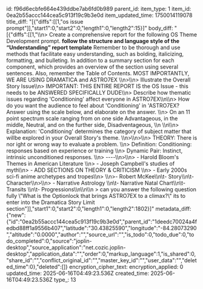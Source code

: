 id: f96d6ecbfe664e439ddbe7ab6fd0b989
parent_id: 
item_type: 1
item_id: 0ea2b55accc144cea5c913f19c9b3e0d
item_updated_time: 1750014119078
title_diff: "[{\"diffs\":[[1,\"os issue prompt\"]],\"start1\":0,\"start2\":0,\"length1\":0,\"length2\":15}]"
body_diff: "[{\"diffs\":[[1,\"\\\n> Create a comprehensive report for the following OS Theme Development prompt. **follow the structure and language style of the “Understanding” report template** Remember to be thorough and use methods that facilitate easy understanding, such as bolding, italicizing, formatting, and bulleting. In addition to a summary section for each component, which provides an overview of the section using several sentences. Also, remember the Table of Contents. MOST IMPORTANTLY, WE ARE USING DRAMATICA and ASTRO7EX \\\n>\\\n> Illustrate the Overall Story Issue\\\n> IMPORTANT: THIS ENTIRE REPORT IS the OS Issue - this needs to be ANSWERED SPECIFICALLY DUDE\\\n> Describe how thematic issues regarding 'Conditioning' affect everyone in ASTRO7EX\\\n\\\n> How do you want the audience to feel about 'Conditioning' in 'ASTRO7EX? Answer using the scale below, and elaborate on the answer. \\\n> On an 11 point spectrum scale ranging from on one side Advantageous, in the middle, Neutral, and on the further side, Disadventageous, \\\n \\\n\\\n> Explanation:  'Conditioning' determines the category of subject matter that willbe explored in your Overall Story's theme. \\\n>\\\n>\\\n> THEORY: There is nor ight or wrong way to evaluate a problem. \\\n> Definition:   Conditioning: responses based on experience or training \\\n> Dynamic Pair:  Instinct, intrinsic unconditioned responses. \\\n> ----\\\n>\\\n> - Harold Bloom's Themes in American Literature \\\n> - Joseph Campbell's studies of myth\\\n> - ADD SECTIONS ON THEORY & CRITICISM \\\n> - Early 2000s sci-fi anime archetypes and tropes\\\n> \\\n>- Robert McKee\\\n\\t- Story\\\n\\t- Character\\\n>\\\n> - Narrative Astrology \\\n\\t- Narrative Natal Chart\\\n\\t- Transits \\\n\\t- Progressions\\\n\\\n\\\n > can you answer the following question fully \\\"What is the Optionlock that brings ASTRO7EX to a climax?\\\" its to enter into the Dramatica Story Limit section\"]],\"start1\":0,\"start2\":0,\"length1\":0,\"length2\":1802}]"
metadata_diff: {"new":{"id":"0ea2b55accc144cea5c913f19c9b3e0d","parent_id":"1deedc70024a4fedbd88ff1a9556b407","latitude":"30.43825590","longitude":"-84.28073290","altitude":"0.0000","author":"","source_url":"","is_todo":0,"todo_due":0,"todo_completed":0,"source":"joplin-desktop","source_application":"net.cozic.joplin-desktop","application_data":"","order":0,"markup_language":1,"is_shared":0,"share_id":"","conflict_original_id":"","master_key_id":"","user_data":"","deleted_time":0},"deleted":[]}
encryption_cipher_text: 
encryption_applied: 0
updated_time: 2025-06-16T04:49:23.536Z
created_time: 2025-06-16T04:49:23.536Z
type_: 13